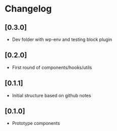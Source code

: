 # Changelog

## [0.3.0]

- Dev folder with wp-env and testing block plugin

## [0.2.0]

- First round of components/hooks/utils

## [0.1.1]

- Initial structure based on github notes

## [0.1.0]

- Prototype components
